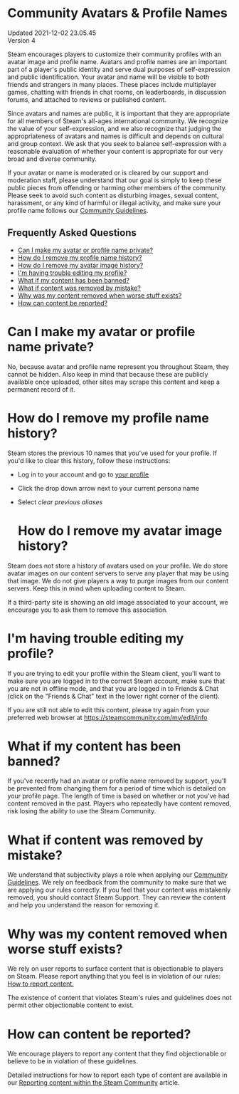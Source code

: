 # Community Avatars & Profile Names
Updated 2021-12-02 23.05.45  
Version 4  

Steam encourages players to customize their community profiles with an avatar image and profile name. Avatars and profile names are an important part of a player's public identity and serve dual purposes of self-expression and public identification. Your avatar and name will be visible to both friends and strangers in many places. These places include multiplayer games, chatting with friends in chat rooms, on leaderboards, in discussion forums, and attached to reviews or published content.  
  
Since avatars and names are public, it is important that they are appropriate for all members of Steam's all-ages international community. We recognize the value of your self-expression, and we also recognize that judging the appropriateness of avatars and names is difficult and depends on cultural and group context. We ask that you seek to balance self-expression with a reasonable evaluation of whether your content is appropriate for our very broad and diverse community.  
  
If your avatar or name is moderated or is cleared by our support and moderation staff, please understand that our goal is simply to keep these public pieces from offending or harming other members of the community. Please seek to avoid such content as disturbing images, sexual content, harassment, or any kind of harmful or illegal activity, and make sure your profile name follows our [Community Guidelines](https://help.steampowered.com/en/faqs/view/6862-8119-C23E-EA7B).  
  
## [](id=faq)Frequently Asked Questions

* [Can I make my avatar or profile name private?](#private)
* [How do I remove my profile name history?](#historyname)
* [How do I remove my avatar image history?](#historyavatar)
* [I'm having trouble editing my profile?](#trouble)
* [What if my content has been banned?](#banned)
* [What if content was removed by mistake?](#appeal)
* [Why was my content removed when worse stuff exists?](#others)
* [How can content be reported?](#report)

  
  
# [](id=private)Can I make my avatar or profile name private?
No, because avatar and profile name represent you throughout Steam, they cannot be hidden. Also keep in mind that because these are publicly available once uploaded, other sites may scrape this content and keep a permanent record of it.  
  
  
# [](id=historyname)How do I remove my profile name history?
Steam stores the previous 10 names that you've used for your profile. If you'd like to clear this history, follow these instructions:  

* Log in to your account and go to [your profile](https://steamcommunity.com/my/)
* Click the drop down arrow next to your current persona name
* Select *clear previous aliases*

  # [](id=historyavatar)How do I remove my avatar image history?
Steam does not store a history of avatars used on your profile. We do store avatar images on our content servers to serve any player that may be using that image. We do not give players a way to purge images from our content servers. Keep this in mind when uploading content to Steam.  
  
If a third-party site is showing an old image associated to your account, we encourage you to ask them to remove this association.  
  
  
# [](id=trouble)I'm having trouble editing my profile?
If you are trying to edit your profile within the Steam client, you'll want to make sure you are logged in to the correct Steam account, make sure that you are not in offline mode, and that you are logged in to Friends & Chat (click on the "Friends & Chat" text in the lower right corner of the client).  
  
If you are still not able to edit this content, please try again from your preferred web browser at https://steamcommunity.com/my/edit/info  
  
  
# [](id=banned)What if my content has been banned?
If you've recently had an avatar or profile name removed by support, you'll be prevented from changing them for a period of time which is detailed on your profile page. The length of time is based on whether or not you've had content removed in the past. Players who repeatedly have content removed, risk losing the ability to use the Steam Community.  
  
  
# [](id=appeal)What if content was removed by mistake?
We understand that subjectivity plays a role when applying our [Community Guidelines](https://help.steampowered.com/en/faqs/view/6862-8119-C23E-EA7B). We rely on feedback from the community to make sure that we are applying our rules correctly. If you feel that your content was mistakenly removed, you should contact Steam Support. They can review the content and help you understand the reason for removing it.  
  
  
# [](id=others)Why was my content removed when worse stuff exists?
We rely on user reports to surface content that is objectionable to players on Steam. Please report anything that you feel is in violation of our rules: [How to report content.](https://help.steampowered.com/en/faqs/view/4DE7-17AA-0E8B-C1AD)  
  
The existence of content that violates Steam's rules and guidelines does not permit other objectionable content to exist.  
  
  
# [](id=report)How can content be reported?
We encourage players to report any content that they find objectionable or believe to be in violation of these guidelines.  
  
Detailed instructions for how to report each type of content are available in our [Reporting content within the Steam Community](https://help.steampowered.com/en/faqs/view/4DE7-17AA-0E8B-C1AD) article.